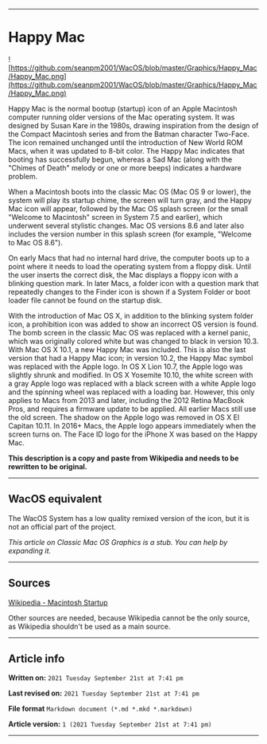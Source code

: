   
***

# Happy Mac

<!--
<details>
<summary><p>Click/tap here to expand/collapse</p>
<p>the dropdown containing the Mac OS X 10.0 logo</p></summary>

![https://github.com/seanpm2001/WacOS/blob/master/Graphics/MacOS_X/10.0_Cheetah/MacOS10.1.png](https://github.com/seanpm2001/WacOS/blob/master/Graphics/MacOS_X/10.0_Cheetah/MacOS10.1.png)

</details>
!-->

![https://github.com/seanpm2001/WacOS/blob/master/Graphics/Happy_Mac/Happy_Mac.png](https://github.com/seanpm2001/WacOS/blob/master/Graphics/Happy_Mac/Happy_Mac.png)

<!-- ( **Predecessor:** [Mac OS X Public Beta](https://github.com/seanpm2001/WacOS/wiki/Mac-OS-X-Public-Beta/) | **Successor:** [Mac OS X 10.1 (Puma)](https://github.com/seanpm2001/WacOS/wiki/Mac-OS-X-10-1-Puma/) ) !-->

<!-- **This article is a modified copy of the Wikipedia article of the same subject. It needs to be rewritten to be more original.** !-->

Happy Mac is the normal bootup (startup) icon of an Apple Macintosh computer running older versions of the Mac operating system. It was designed by Susan Kare in the 1980s, drawing inspiration from the design of the Compact Macintosh series and from the Batman character Two-Face. The icon remained unchanged until the introduction of New World ROM Macs, when it was updated to 8-bit color. The Happy Mac indicates that booting has successfully begun, whereas a Sad Mac (along with the "Chimes of Death" melody or one or more beeps) indicates a hardware problem.

When a Macintosh boots into the classic Mac OS (Mac OS 9 or lower), the system will play its startup chime, the screen will turn gray, and the Happy Mac icon will appear, followed by the Mac OS splash screen (or the small "Welcome to Macintosh" screen in System 7.5 and earlier), which underwent several stylistic changes. Mac OS versions 8.6 and later also includes the version number in this splash screen (for example, "Welcome to Mac OS 8.6").

On early Macs that had no internal hard drive, the computer boots up to a point where it needs to load the operating system from a floppy disk. Until the user inserts the correct disk, the Mac displays a floppy icon with a blinking question mark. In later Macs, a folder icon with a question mark that repeatedly changes to the Finder icon is shown if a System Folder or boot loader file cannot be found on the startup disk.

With the introduction of Mac OS X, in addition to the blinking system folder icon, a prohibition icon was added to show an incorrect OS version is found. The bomb screen in the classic Mac OS was replaced with a kernel panic, which was originally colored white but was changed to black in version 10.3. With Mac OS X 10.1, a new Happy Mac was included. This is also the last version that had a Happy Mac icon; in version 10.2, the Happy Mac symbol was replaced with the Apple logo. In OS X Lion 10.7, the Apple logo was slightly shrunk and modified. In OS X Yosemite 10.10, the white screen with a gray Apple logo was replaced with a black screen with a white Apple logo and the spinning wheel was replaced with a loading bar. However, this only applies to Macs from 2013 and later, including the 2012 Retina MacBook Pros, and requires a firmware update to be applied. All earlier Macs still use the old screen. The shadow on the Apple logo was removed in OS X El Capitan 10.11. In 2016+ Macs, the Apple logo appears immediately when the screen turns on. The Face ID logo for the iPhone X was based on the Happy Mac.

**This description is a copy and paste from Wikipedia and needs to be rewritten to be original.**

***

## WacOS equivalent

The WacOS System has a low quality remixed version of the icon, but it is not an official part of the project.

_This article on Classic Mac OS Graphics is a stub. You can help by expanding it._

***

## Sources

[Wikipedia - Macintosh Startup](https://en.wikipedia.org/wiki/Macintosh_startup#Happy_Mac)

Other sources are needed, because Wikipedia cannot be the only source, as Wikipedia shouldn't be used as a main source. <!-- this article needs LOTS of improvement and original work to prevent it from being a copy and paste from Wikipedia. !-->

***

## Article info

**Written on:** `2021 Tuesday September 21st at 7:41 pm`

**Last revised on:** `2021 Tuesday September 21st at 7:41 pm`

**File format** `Markdown document (*.md *.mkd *.markdown)`

**Article version:** `1 (2021 Tuesday September 21st at 7:41 pm)`

***

<!-- Tools

Quick copy and paste

https://github.com/seanpm2001/WacOS/wiki/

!-->

